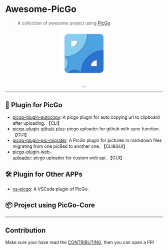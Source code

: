 # Awesome-PicGo 

> A collection of awesome project using [PicGo](https://github.com/PicGo/PicGo-Core).

<p align="center">
  <img src="https://raw.githubusercontent.com/Molunerfinn/test/master/picgo/New%20LOGO-150.png" alt="">
</p>
<p align="center">
  <a href="https://github.com/feross/standard">
    <img src="https://img.shields.io/badge/code%20style-standard-green.svg?style=flat-square" alt="">
  </a>
  <a href="https://travis-ci.org/Molunerfinn/PicGo/builds">
    <img src="https://img.shields.io/travis/Molunerfinn/PicGo.svg?style=flat-square" alt="">
  </a>
  <a href="https://github.com/Molunerfinn/PicGo/releases">
    <img src="https://img.shields.io/github/downloads/Molunerfinn/PicGo/total.svg?style=flat-square" alt="">
  </a>
  <a href="https://github.com/Molunerfinn/PicGo/releases/latest">
    <img src="https://img.shields.io/github/release/Molunerfinn/PicGo.svg?style=flat-square" alt="">
  </a>
</p>

------

## :rocket: Plugin for PicGo

- [picgo-plugin-autocopy](https://github.com/PicGo/picgo-plugin-autocopy): A picgo plugin for auto copying url to clipboard after uploading. 【CLI】
- [picgo-plugin-github-plus](https://github.com/zWingz/picgo-plugin-github-plus): picgo uploader for github with sync function. 【GUI】
- [picgo-plugin-pic-migrater](https://github.com/PicGo/picgo-plugin-pic-migrater): A PicGo plugin for pictures in markdown files migrating from one picBed to another one. 【CLI&GUI】
- [picgo-plugin-web-uploader](https://github.com/yuki-xin/picgo-plugin-web-uploader): picgo uploader for custom web api. 【GUI】

## :hammer_and_wrench: Plugin for Other APPs

- [vs-picgo](https://github.com/Spades-S/vs-picgo): A VSCode plugin of PicGo.

## :package: Project using PicGo-Core

------

## Contribution

Make sure your have read the [CONTRIBUTING](https://github.com/PicGo/Awesome-PicGo/blob/master/CONTRIBUTING.md), then you can open a PR!
